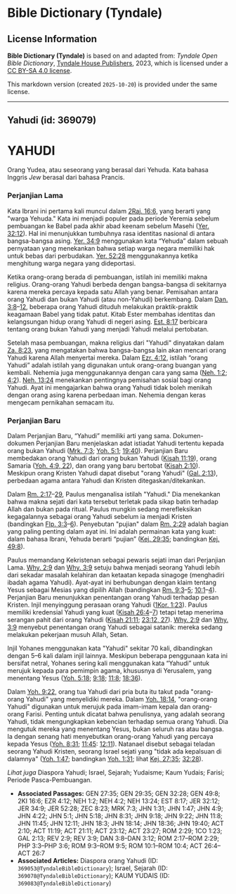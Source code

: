 # Bible Dictionary (Tyndale)

## License Information

**Bible Dictionary (Tyndale)** is based on and adapted from: _Tyndale Open Bible Dictionary_, [Tyndale House Publishers](https://tyndaleopenresources.com/), 2023, which is licensed under a [CC BY-SA 4.0 license](https://creativecommons.org/licenses/by-sa/4.0/legalcode.en).

This markdown version (created `2025-10-20`) is provided under the same license.



--------------------------------

## Yahudi (id: 369079)

YAHUDI
======

Orang Yudea, atau seseorang yang berasal dari Yehuda. Kata bahasa Inggris *Jew* berasal dari bahasa Prancis. 

### Perjanjian Lama

Kata Ibrani ini pertama kali muncul dalam [2Raj. 16:6,](https://ref.ly/2Kgs16:6) yang berarti yang "warga Yehuda." Kata ini menjadi populer pada periode Yeremia sebelum pembuangan ke Babel pada akhir abad keenam sebelum Masehi ([Yer. 32:12](https://ref.ly/Jer32:12)). Hal ini menunjukkan tumbuhnya rasa identitas nasional di antara bangsa\-bangsa asing. [Yer. 34:9](https://ref.ly/Jer34:9) menggunakan kata “Yehuda” dalam sebuah pernyataan yang menekankan bahwa setiap warga negara memiliki hak untuk bebas dari perbudakan. [Yer. 52:28](https://ref.ly/Jer52:28) menggunakannya ketika menghitung warga negara yang dideportasi.

Ketika orang\-orang berada di pembuangan, istilah ini memiliki makna religius. Orang\-orang Yahudi berbeda dengan bangsa\-bangsa di sekitarnya karena mereka percaya kepada satu Allah yang benar. Pemisahan antara orang Yahudi dan bukan Yahudi (atau non\-Yahudi) berkembang. Dalam [Dan. 3:8](https://ref.ly/Dan3:8-Dan3:12)–[12](https://ref.ly/Dan3:8-Dan3:12), beberapa orang Yahudi dituduh melakukan praktik\-praktik keagamaan Babel yang tidak patut. Kitab Ester membahas identitas dan kelangsungan hidup orang Yahudi di negeri asing. [Est. 8:17](https://ref.ly/Esth8:17) berbicara tentang orang bukan Yahudi yang menjadi Yahudi melalui pertobatan.

Setelah masa pembuangan, makna religius dari "Yahudi" dinyatakan dalam [Za. 8:23](https://ref.ly/Zech8:23), yang mengatakan bahwa bangsa\-bangsa lain akan mencari orang Yahudi karena Allah menyertai mereka. Dalam [Ezr. 4:12,](https://ref.ly/Ezra4:12) istilah “orang Yahudi” adalah istilah yang digunakan untuk orang\-orang buangan yang kembali. Nehemia juga menggunakannya dengan cara yang sama ([Neh. 1:2](https://ref.ly/Neh1:2); [4:2](https://ref.ly/Neh4:2)). [Neh. 13:24](https://ref.ly/Neh13:24) menekankan pentingnya pemisahan sosial bagi orang Yahudi. Ayat ini mengajarkan bahwa orang Yahudi tidak boleh menikah dengan orang asing karena perbedaan iman. Nehemia dengan keras mengecam pernikahan semacam itu.

### Perjanjian Baru

Dalam Perjanjian Baru, “Yahudi” memiliki arti yang sama. Dokumen\-dokumen Perjanjian Baru menjelaskan adat istiadat Yahudi tertentu kepada orang bukan Yahudi ([Mrk. 7:3](https://ref.ly/Mark7:3); [Yoh. 5:1](https://ref.ly/John5:1); [19:40](https://ref.ly/John19:40)). Perjanjian Baru membedakan orang Yahudi dari orang bukan Yahudi ([Kisah 11:19](https://ref.ly/Acts11:19)), orang Samaria ([Yoh. 4:9, 22](https://ref.ly/John4:9)), dan orang yang baru bertobat ([Kisah 2:10](https://ref.ly/Acts2:10)). Meskipun orang Kristen Yahudi dapat disebut "orang Yahudi" ([Gal. 2:13](https://ref.ly/Gal2:13)), perbedaan agama antara Yahudi dan Kristen ditegaskan/ditekankan.

Dalam [Rm. 2:17](https://ref.ly/Rom2:17-Rom2:29)–[29](https://ref.ly/Rom2:17-Rom2:29), Paulus menganalisa istilah "Yahudi." Dia menekankan bahwa makna sejati dari kata tersebut terletak pada sikap batin terhadap Allah dan bukan pada ritual. Paulus mungkin sedang merefleksikan kegagalannya sebagai orang Yahudi sebelum ia menjadi Kristen (bandingkan [Flp. 3:3](https://ref.ly/Phil3:3-Phil3:6)–[6](https://ref.ly/Phil3:3-Phil3:6)). Penyebutan "pujian" dalam [Rm. 2:29](https://ref.ly/Rom2:29) adalah bagian yang paling penting dalam ayat ini. Ini adalah permainan kata yang kuat: dalam bahasa Ibrani, Yehuda berarti “pujian” ([Kej. 29:35](https://ref.ly/Gen29:35); bandingkan [Kej. 49:8](https://ref.ly/Gen49:8)).

Paulus memandang Kekristenan sebagai pewaris sejati iman dari Perjanjian Lama. [Why. 2:9](https://ref.ly/Rev2:9) dan [Why. 3:9](https://ref.ly/Rev3:9) setuju bahwa menjadi seorang Yahudi lebih dari sekadar masalah kelahiran dan ketaatan kepada sinagoge (menghadiri ibadah agama Yahudi). Ayat\-ayat ini berhubungan dengan klaim tentang Yesus sebagai Mesias yang dipilih Allah (bandingkan [Rm. 9:3](https://ref.ly/Rom9:3-Rom9:5)–[5](https://ref.ly/Rom9:3-Rom9:5); [10:1](https://ref.ly/Rom10:1-Rom10:4)–[4](https://ref.ly/Rom10:1-Rom10:4)). Perjanjian Baru menunjukkan penentangan orang Yahudi terhadap pesan Kristen. Injil menyinggung perasaan orang Yahudi ([1Kor. 1:23](https://ref.ly/1Cor1:23)). Paulus memiliki kredensial Yahudi yang kuat ([Kisah 26:4](https://ref.ly/Acts26:4-Acts26:7)–[7](https://ref.ly/Acts26:4-Acts26:7)) tetapi tetap menerima serangan pahit dari orang Yahudi ([Kisah 21:11](https://ref.ly/Acts21:11); [23:12, 27](https://ref.ly/Acts23:12)). [Why. 2:9](https://ref.ly/Rev2:9) dan [Why. 3:9](https://ref.ly/Rev3:9) menyebut penentangan orang Yahudi sebagai satanik: mereka sedang melakukan pekerjaan musuh Allah, Setan.

Injil Yohanes menggunakan kata "Yahudi" sekitar 70 kali, dibandingkan dengan 5–6 kali dalam injil lainnya. Meskipun beberapa penggunaan kata ini bersifat netral, Yohanes sering kali menggunakan kata “Yahudi” untuk merujuk kepada para pemimpin agama, khususnya di Yerusalem, yang menentang Yesus ([Yoh. 5:18](https://ref.ly/John5:18); [9:18](https://ref.ly/John9:18); [11:8](https://ref.ly/John11:8); [18:36](https://ref.ly/John18:36)).

Dalam [Yoh. 9:22,](https://ref.ly/John9:22) orang tua Yahudi dari pria buta itu takut pada "orang\-orang Yahudi" yang menyelidiki mereka. Dalam [Yoh. 18:14](https://ref.ly/John18:14), "orang\-orang Yahudi" digunakan untuk merujuk pada imam\-imam kepala dan orang\-orang Farisi. Penting untuk dicatat bahwa penulisnya, yang adalah seorang Yahudi, tidak mengungkapkan kebencian terhadap semua orang Yahudi. Dia mengutuk mereka yang menentang Yesus, bukan seluruh ras atau bangsa. Ia dengan senang hati menyebutkan orang\-orang Yahudi yang percaya kepada Yesus ([Yoh. 8:31](https://ref.ly/John8:31); [11:45](https://ref.ly/John11:45): [12:11](https://ref.ly/John12:11)). Natanael disebut sebagai teladan seorang Yahudi Kristen, seorang Israel sejati yang "tidak ada kepalsuan di dalamnya" ([Yoh. 1:47](https://ref.ly/John1:47); bandingkan [Yoh. 1:31](https://ref.ly/John1:31); lihat [Kej. 27:35](https://ref.ly/Gen27:35); [32:28](https://ref.ly/Gen32:28)).

*Lihat juga* Diaspora Yahudi; Israel, Sejarah; Yudaisme; Kaum Yudais; Farisi; Periode Pasca\-Pembuangan.

* **Associated Passages:** GEN 27:35; GEN 29:35; GEN 32:28; GEN 49:8; 2KI 16:6; EZR 4:12; NEH 1:2; NEH 4:2; NEH 13:24; EST 8:17; JER 32:12; JER 34:9; JER 52:28; ZEC 8:23; MRK 7:3; JHN 1:31; JHN 1:47; JHN 4:9; JHN 4:22; JHN 5:1; JHN 5:18; JHN 8:31; JHN 9:18; JHN 9:22; JHN 11:8; JHN 11:45; JHN 12:11; JHN 18:3; JHN 18:14; JHN 18:36; JHN 19:40; ACT 2:10; ACT 11:19; ACT 21:11; ACT 23:12; ACT 23:27; ROM 2:29; 1CO 1:23; GAL 2:13; REV 2:9; REV 3:9; DAN 3:8–DAN 3:12; ROM 2:17–ROM 2:29; PHP 3:3–PHP 3:6; ROM 9:3–ROM 9:5; ROM 10:1–ROM 10:4; ACT 26:4–ACT 26:7
* **Associated Articles:** Diaspora orang Yahudi (ID: `369053@TyndaleBibleDictionary`); Israel, Sejarah (ID: `369078@TyndaleBibleDictionary`); KAUM YUDAIS (ID: `369083@TyndaleBibleDictionary`)

